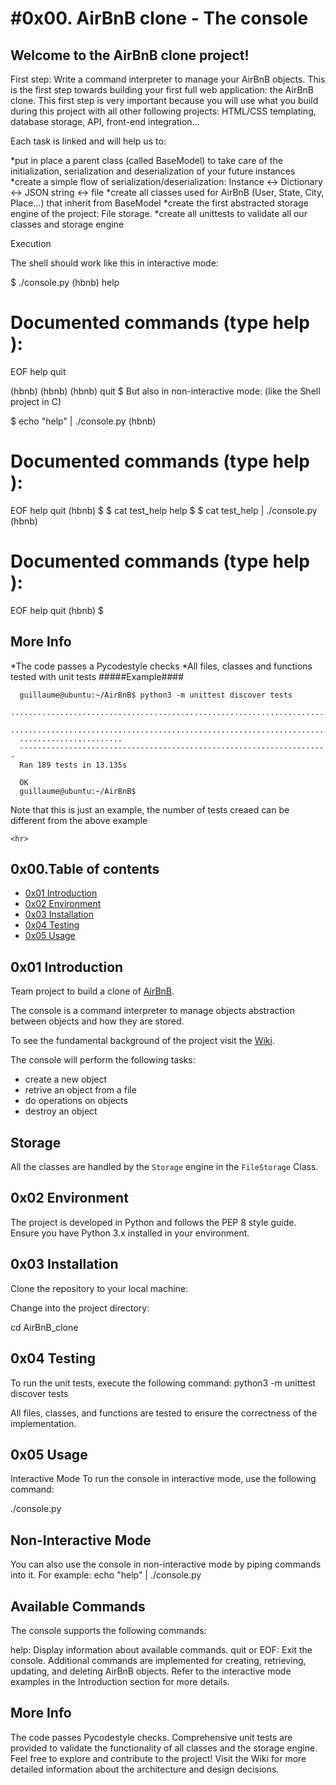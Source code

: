 <h1>#0x00. AirBnB clone - The console</h1>


<h2>Welcome to the AirBnB clone project!</h2>

First step: Write a command interpreter to manage your AirBnB objects.
This is the first step towards building your first full web application: the AirBnB clone. This first step is very important because you will use what you build during this project with all other following projects: HTML/CSS templating, database storage, API, front-end integration…

Each task is linked and will help us to:

  *put in place a parent class (called BaseModel) to take care of the initialization, serialization and deserialization of your future instances
  *create a simple flow of serialization/deserialization: Instance <-> Dictionary <-> JSON string <-> file
  *create all classes used for AirBnB (User, State, City, Place…) that inherit from BaseModel
  *create the first abstracted storage engine of the project: File storage.
  *create all unittests to validate all our classes and storage engine


Execution

The shell should work like this in interactive mode:

$ ./console.py
(hbnb) help

Documented commands (type help <topic>):
========================================
EOF  help  quit

(hbnb) 
(hbnb) 
(hbnb) quit
$
But also in non-interactive mode: (like the Shell project in C)

$ echo "help" | ./console.py
(hbnb)

Documented commands (type help <topic>):
========================================
EOF  help  quit
(hbnb) 
$
$ cat test_help
help
$
$ cat test_help | ./console.py
(hbnb)

Documented commands (type help <topic>):
========================================
EOF  help  quit
(hbnb) 
$

<h2>More Info</h2>
 *The code passes a Pycodestyle checks
 *All files, classes and functions tested with unit tests
#####Example####

	  guillaume@ubuntu:~/AirBnB$ python3 -m unittest discover tests
      ..............................................................................
      ........................................................................
      .......................
      ---------------------------------------------------------------------
      Ran 189 tests in 13.135s

      OK
      guillaume@ubuntu:~/AirBnB$
	 

Note that this is just an example, the number of tests creaed can be different from the above example

	<hr>
	
## 0x00.Table of contents

- [0x01 Introduction](#0x01-Introduction)
- [0x02 Environment](#0x02-Environment)
- [0x03 Installation](#0x03-Installation)
- [0x04 Testing](#0x04-Testing)
- [0x05 Usage](#0x05-Usage)


## 0x01 Introduction

Team project to build a clone of [AirBnB](https://www.airbnb.com/).

The console is a command interpreter to manage objects abstraction between objects and how they are stored.

To see the fundamental background of the project visit the [Wiki](https://github.com/ralexrivero/AirBnB_clone/wiki).

The console will perform the following tasks:

- create a new object
- retrive an object from a file
- do operations on objects
- destroy an object

<h2> Storage</h2>

All the classes are handled by the `Storage` engine in the `FileStorage` Class.

<h2> 0x02 Environment</h2>

The project is developed in Python and follows the PEP 8 style guide. Ensure you have Python 3.x installed in your environment.

<h2> 0x03 Installation</h2>

Clone the repository to your local machine:


Change into the project directory:

cd AirBnB_clone

<h2>0x04 Testing</h2>
To run the unit tests, execute the following command:
python3 -m unittest discover tests

All files, classes, and functions are tested to ensure the correctness of the implementation.

<h2>0x05 Usage</h2>
Interactive Mode
To run the console in interactive mode, use the following command:

./console.py

<h2>Non-Interactive Mode</h2>
You can also use the console in non-interactive mode by piping commands into it. For example:
echo "help" | ./console.py

<h2>Available Commands</h2>
The console supports the following commands:

help: Display information about available commands.
quit or EOF: Exit the console.
Additional commands are implemented for creating, retrieving, updating, and deleting AirBnB objects. Refer to the interactive mode examples in the Introduction section for more details.

<h2>More Info</h2>
The code passes Pycodestyle checks.
Comprehensive unit tests are provided to validate the functionality of all classes and the storage engine.
Feel free to explore and contribute to the project! Visit the Wiki for more detailed information about the architecture and design decisions.
